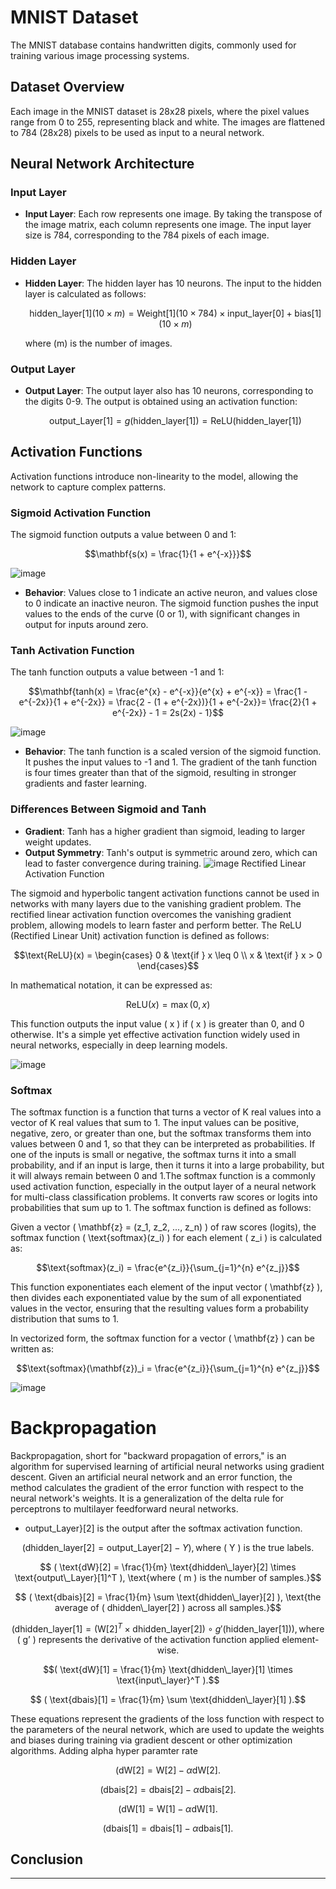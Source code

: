 # MNIST Dataset

The MNIST database contains handwritten digits, commonly used for training various image processing systems.

## Dataset Overview

Each image in the MNIST dataset is 28x28 pixels, where the pixel values range from 0 to 255, representing black and white. The images are flattened to 784 (28x28) pixels to be used as input to a neural network.

## Neural Network Architecture

### Input Layer

- **Input Layer**: Each row represents one image. By taking the transpose of the image matrix, each column represents one image. The input layer size is 784, corresponding to the 784 pixels of each image.

### Hidden Layer

- **Hidden Layer**: The hidden layer has 10 neurons. The input to the hidden layer is calculated as follows:
  
  ```math
  \text{hidden\_layer}[1](10 \times m) = \text{Weight}[1](10 \times 784) \times \text{input\_layer}[0] + \text{bias}[1](10 \times m)
  ```
  where \(m\) is the number of images.

### Output Layer

- **Output Layer**: The output layer also has 10 neurons, corresponding to the digits 0-9. The output is obtained using an activation function:
  ```math
  \text{output\_Layer}[1] = g(\text{hidden\_layer}[1]) = \text{ReLU}(\text{hidden\_layer}[1])
  ```

## Activation Functions

Activation functions introduce non-linearity to the model, allowing the network to capture complex patterns.

### Sigmoid Activation Function

The sigmoid function outputs a value between 0 and 1:
```math
\mathbf{s(x) = \frac{1}{1 + e^{-x}}}
```
![image](https://github.com/Zyadsowilam/ScratchNeuralNetwork/assets/96208685/e14b6b86-f3f5-4208-9fd6-df59896f32eb)
- **Behavior**: Values close to 1 indicate an active neuron, and values close to 0 indicate an inactive neuron. The sigmoid function pushes the input values to the ends of the curve (0 or 1), with significant changes in output for inputs around zero.

### Tanh Activation Function

The tanh function outputs a value between -1 and 1:
```math
\mathbf{tanh(x) = \frac{e^{x} - e^{-x}}{e^{x} + e^{-x}} = \frac{1 - e^{-2x}}{1 + e^{-2x}} = \frac{2 - (1 + e^{-2x})}{1 + e^{-2x}}= \frac{2}{1 + e^{-2x}} - 1 = 2s(2x) - 1}
```
![image](https://github.com/Zyadsowilam/ScratchNeuralNetwork/assets/96208685/81853179-0203-4259-9f9a-c4b78ff17700)

- **Behavior**: The tanh function is a scaled version of the sigmoid function. It pushes the input values to -1 and 1. The gradient of the tanh function is four times greater than that of the sigmoid, resulting in stronger gradients and faster learning.

### Differences Between Sigmoid and Tanh

- **Gradient**: Tanh has a higher gradient than sigmoid, leading to larger weight updates.
- **Output Symmetry**: Tanh's output is symmetric around zero, which can lead to faster convergence during training.
![image](https://github.com/Zyadsowilam/ScratchNeuralNetwork/assets/96208685/ca306eeb-e854-425c-8d73-33ab66518bac)
Rectified Linear Activation Function

The sigmoid and hyperbolic tangent activation functions cannot be used in networks with many layers due to the vanishing gradient problem.
The rectified linear activation function overcomes the vanishing gradient problem, allowing models to learn faster and perform better.
The ReLU (Rectified Linear Unit) activation function is defined as follows:

```math
\text{ReLU}(x) = \begin{cases} 
0 & \text{if } x \leq 0 \\
x & \text{if } x > 0 
\end{cases}
```

In mathematical notation, it can be expressed as:

```math
\text{ReLU}(x) = \max(0, x)
```

This function outputs the input value \( x \) if \( x \) is greater than 0, and 0 otherwise. It's a simple yet effective activation function widely used in neural networks, especially in deep learning models.

![image](https://github.com/Zyadsowilam/ScratchNeuralNetwork/assets/96208685/431e8d4a-36e3-43ea-b289-843a1868981c)

### Softmax
The softmax function is a function that turns a vector of K real values into a vector of K real values that sum to 1. The input values can be positive, negative, zero, or greater than one, but the softmax transforms them into values between 0 and 1, so that they can be interpreted as probabilities. If one of the inputs is small or negative, the softmax turns it into a small probability, and if an input is large, then it turns it into a large probability, but it will always remain between 0 and 1.The softmax function is a commonly used activation function, especially in the output layer of a neural network for multi-class classification problems. It converts raw scores or logits into probabilities that sum up to 1. The softmax function is defined as follows:

Given a vector \( \mathbf{z} = (z_1, z_2, ..., z_n) \) of raw scores (logits), the softmax function \( \text{softmax}(z_i) \) for each element \( z_i \) is calculated as:

```math
\text{softmax}(z_i) = \frac{e^{z_i}}{\sum_{j=1}^{n} e^{z_j}}
```

This function exponentiates each element of the input vector \( \mathbf{z} \), then divides each exponentiated value by the sum of all exponentiated values in the vector, ensuring that the resulting values form a probability distribution that sums to 1. 

In vectorized form, the softmax function for a vector \( \mathbf{z} \) can be written as:

```math
\text{softmax}(\mathbf{z})_i = \frac{e^{z_i}}{\sum_{j=1}^{n} e^{z_j}}
```

![image](https://github.com/Zyadsowilam/ScratchNeuralNetwork/assets/96208685/f644c663-98d1-4f93-b0a0-4e76ebad9668)

# Backpropagation


Backpropagation, short for "backward propagation of errors," is an algorithm for supervised learning of artificial neural networks using gradient descent. Given an artificial neural network and an error function, the method calculates the gradient of the error function with respect to the neural network's weights. It is a generalization of the delta rule for perceptrons to multilayer feedforward neural networks.


- output\_Layer}[2]  is the output after the softmax activation function.
```math
 ( \text{dhidden\_layer}[2] = \text{output\_Layer}[2] - Y ), \text{where ( Y ) is the true labels.}
```
```math
 ( \text{dW}[2] = \frac{1}{m} \text{dhidden\_layer}[2] \times \text{output\_Layer}[1]^T ), \text{where ( m ) is the number of samples.}
```
```math
 ( \text{dbais}[2] = \frac{1}{m} \sum \text{dhidden\_layer}[2] ), \text{the average of ( dhidden\_layer[2] ) across all samples.}
```
```math
 ( \text{dhidden\_layer}[1] = (\text{W}[2]^T \times \text{dhidden\_layer}[2]) \circ g'(\text{hidden\_layer}[1]) ), \text{where ( g' ) represents the derivative of the activation function applied element-wise.}
```
```math
( \text{dW}[1] = \frac{1}{m} \text{dhidden\_layer}[1] \times \text{input\_layer}^T ).
```
```math
 ( \text{dbais}[1] = \frac{1}{m} \sum \text{dhidden\_layer}[1] ).
```

These equations represent the gradients of the loss function with respect to the parameters of the neural network, which are used to update the weights and biases during training via gradient descent or other optimization algorithms.
Adding alpha hyper paramter rate
```math
( \text{dW}[2] =  \text{W}[2]  -  \alpha  \text{dW}[2].
```
```math
 ( \text{dbais}[2] = \text{dbais}[2]  -  \alpha  \text{dbais}[2].
```
```math
( \text{dW}[1] =  \text{W}[1]  -  \alpha  \text{dW}[1].
```
```math
 ( \text{dbais}[1] = \text{dbais}[1]  -  \alpha  \text{dbais}[1].
```
## Conclusion


---


